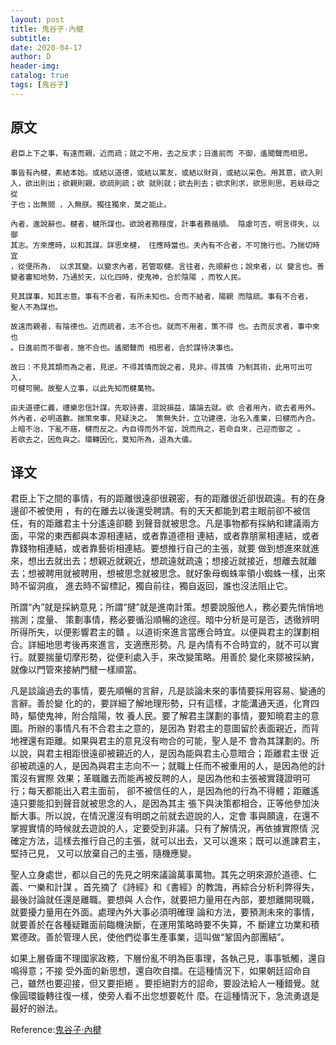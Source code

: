 ```yaml
--- 
layout: post
title: 鬼谷子·內楗
subtitle:
date: 2020-04-17
author: D
header-img:
catalog: true
tags: [鬼谷子]
---
```


## 原文
```
君臣上下之事，有遠而親，近而疏；就之不用，去之反求；日進前而 不御，遙聞聲而相思。

事皆有內楗，素結本始。或結以道德，或結以黨友，或結以財貨，或結以采色。用其意，欲入則
入，欲出則出；欲親則親，欲疏則疏；欲 就則就；欲去則去；欲求則求，欲思則思。若蚨母之從
子也；出無間 ，入無朕。獨往獨來，莫之能止。

內者，進說辭也。楗者，楗所謀也。欲說者務穩度，計事者務循順。 陰慮可否，明言得失，以御
其志。方來應時，以和其謀。詳思來楗， 往應時當也。夫內有不合者，不可施行也。乃揣切時宜
，從便所為， 以求其變。以變求內者，若管取楗。言往者，先順辭也；說來者，以 變言也。善
變者審知地勢，乃通於天，以化四時，使鬼神，合於陰陽 ，而牧人民。

見其謀事，知其志意。事有不合者，有所未知也。合而不結者，陽親 而陰疏。事有不合者，
聖人不為謀也。

故遠而親者，有陰德也。近而疏者，志不合也。就而不用者，策不得 也。去而反求者，事中來也
。日進前而不御者，施不合也。遙聞聲而 相思者，合於謀待決事也。

故曰：不見其類而為之者，見逆。不得其情而說之者，見非。得其情 乃制其術，此用可出可入，
可楗可開。故聖人立事，以此先知而楗萬物。

由夫道德仁義，禮樂忠信計謀，先取詩書，混說損益，議論去就。欲 合者用內，欲去者用外。
外內者，必明道數。揣策來事，見疑決之。 策無失計，立功建德，治名入產業，曰楗而內合。
上暗不治，下亂不窹，楗而反之。內自得而外不留，說而飛之，若命自來，己迎而御之 。
若欲去之，因危與之。環轉因化，莫知所為，退為大儀。
```
## 译文
君臣上下之間的事情，有的距離很遠卻很親密，有的距離很近卻很疏遠。有的在身邊卻不被使用
，有的在離去以後還受聘請。有的天天都能到君主眼前卻不被信任，有的距離君主十分遙遠卻聽
到聲音就被思念。凡是事物都有採納和建議兩方面，平常的東西都與本源相連結，或者靠道德相
連結，或者靠朋黨相連結，或者靠錢物相連結，或者靠藝術相連結。要想推行自己的主張，就要
做到想進來就進來，想出去就出去；想親近就親近，想疏遠就疏遠；想接近就接近，想離去就離
去；想被聘用就被聘用，想被思念就被思念。就好象母蜘蛛率領小蜘蛛一樣，出來時不留洞痕，
進去時不留標記，獨自前往，獨自返回，誰也沒法阻止它。

所謂“內”就是採納意見；所謂“揵”就是進南計策。想要說服他人，務必要先悄悄地揣測；度量、
策劃事情，務必要循沿順暢的途徑。暗中分析是可是否，透徹辨明所得所失，以便影響君主的贛
。以道術來進言當應合時宜。以便與君主的謀劃相合。詳細地思考後再來進言，支適應形勢。凡
是內情有不合時宜的，就不可以實行。就要揣量切摩形勢，從便利處入手，來改變策略。用善於
變化來鄒被採納，就像以門管來接納門楗一樣順當。

凡是談論過去的事情，要先順暢的言辭，凡是談論未來的事情要採用容易、變通的言辭。善於變
化的的，要詳細了解地理形勢，只有這樣，才能溝通天道，化育四時，驅使鬼神，附合陰陽，牧
養人民。要了解君主謀劃的事情，要知曉君主的意圖。所辦的事情凡有不合君主之意的，是因為
對君主的意圖留於表面親近，而背地裡還有距離。如果與君主的意見沒有吻合的可能，聖人是不
會為其謀劃的。所以說，與君主相距很遠卻被親近的人，是因為能與君主心意暗合；距離君主很
近卻被疏遠的人，是因為與君主志向不一；就職上任而不被重用的人，是因為他的計策沒有實際
效果；革職離去而能再被反聘的人，是因為他和主張被實踐證明可行；每天都能出入君主面前，
卻不被信任的人，是因為他的行為不得體；距離遙遠只要能扣到聲音就被思念的人，是因為其主
張下與決策都相合，正等他參加決斷大事。所以說，在情況還沒有明朗之前就去遊說的人，定會
事與願違，在還不掌握實情的時候就去遊說的人，定要受到非議。只有了解情況，再依據實際情
況確定方法，這樣去推行自己的主張，就可以出去，又可以進來；既可以進諫君主，堅持己見，
又可以放棄自己的主張，隨機應變。

聖人立身處世，都以自己的先見之明來議論萬事萬物。其先之明來源於道德、仁義、冖樂和計謀
。首先摘了《詩經》和《書經》的教誨，再綜合分析利弊得失，最後討論就任還是離職。要想與
人合作，就要把力量用在內部，要想離開現職，就要擾力量用在外面。處理內外大事必須明確理
論和方法，要預測未來的事情，就要善於在各種疑難面前臨機決斷，在運用策略時要不失算，不
斷建立功業和積累德政。善於管理人民，使他們從事生產事業，這叫做“鞏固內部團結”。

如果上層昏庸不理國家政務，下層份亂不明為臣事理，各執己見，事事牴觸，還自鳴得意；不接
受外面的新思想，還自吹自擂。在這種情況下，如果朝廷詔命自己，雖然也要迎接，但又要拒絕
。要拒絕對方的詔命，要設法給人一種錯覺。就像圓環鏇轉往復一樣，使旁人看不出您想要乾什
麼。在這種情況下，急流勇退是最好的辦法。

Reference:[鬼谷子·內楗](https://www.arteducation.com.tw/guwen/bookv_3289.html)
